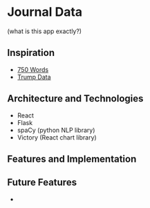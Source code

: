 # Journal Data

(what is this app exactly?)

## Inspiration

- [750 Words][750words]
- [Trump Data][trumpdata]

[750words]: http://750words.com/
[trumpdata]: http://www.trumpdata.org/

## Architecture and Technologies

- React
- Flask
- spaCy (python NLP library)
- Victory (React chart library)

## Features and Implementation


## Future Features

-
